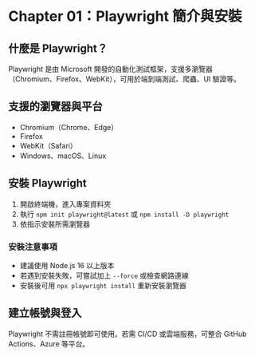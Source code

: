 # Chapter 01：Playwright 簡介與安裝

## 什麼是 Playwright？
Playwright 是由 Microsoft 開發的自動化測試框架，支援多瀏覽器（Chromium、Firefox、WebKit），可用於端到端測試、爬蟲、UI 驗證等。

## 支援的瀏覽器與平台
- Chromium（Chrome、Edge）
- Firefox
- WebKit（Safari）
- Windows、macOS、Linux

## 安裝 Playwright
1. 開啟終端機，進入專案資料夾
2. 執行 `npm init playwright@latest` 或 `npm install -D playwright`
3. 依指示安裝所需瀏覽器

### 安裝注意事項
- 建議使用 Node.js 16 以上版本
- 若遇到安裝失敗，可嘗試加上 `--force` 或檢查網路連線
- 安裝後可用 `npx playwright install` 重新安裝瀏覽器

## 建立帳號與登入
Playwright 不需註冊帳號即可使用。若需 CI/CD 或雲端服務，可整合 GitHub Actions、Azure 等平台。
